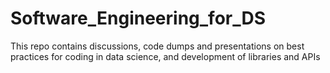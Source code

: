 # Software_Engineering_for_DS
This repo contains discussions, code dumps and presentations on best practices for coding in data science, and development of libraries and APIs
